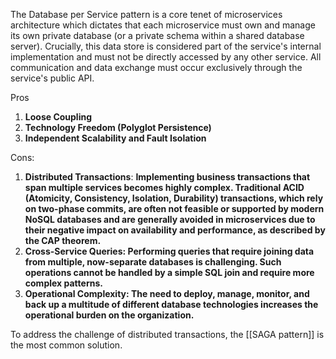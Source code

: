 
The Database per Service pattern is a core tenet of microservices architecture which dictates that each microservice must own and manage its own private database (or a private schema within a shared database server). Crucially, this data store is considered part of the service's internal implementation and must not be directly accessed by any other service. All communication and data exchange must occur exclusively through the service's public API.

Pros
1. **Loose Coupling**
2. **Technology Freedom (Polyglot Persistence)**
3. **Independent Scalability and Fault Isolation**


Cons:
1. **Distributed Transactions**: **Implementing business transactions that span multiple services becomes highly complex. Traditional ACID (Atomicity, Consistency, Isolation, Durability) transactions, which rely on two-phase commits, are often not feasible or supported by modern NoSQL databases and are generally avoided in microservices due to their negative impact on availability and performance, as described by the CAP theorem.**
2. **Cross-Service Queries: Performing queries that require joining data from multiple, now-separate databases is challenging. Such operations cannot be handled by a simple SQL join and require more complex patterns.**
3. **Operational Complexity: The need to deploy, manage, monitor, and back up a multitude of different database technologies increases the operational burden on the organization.**


To address the challenge of distributed transactions, the [[SAGA pattern]] is the most common solution.